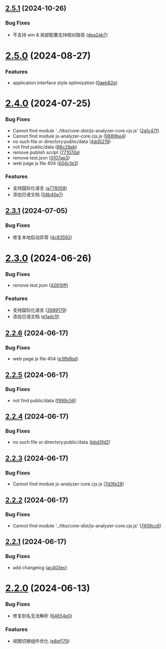 ## [2.5.1](https://github.com/chennlang/js-analyzer/compare/v2.5.0...v2.5.1) (2024-10-26)


### Bug Fixes

* 不支持 win & 局部配置支持相对路径 ([dea2ab7](https://github.com/chennlang/js-analyzer/commit/dea2ab72c57fa4d95957ebdac1e01c2e42d1782b))

# [2.5.0](https://github.com/chennlang/js-analyzer/compare/v2.4.0...v2.5.0) (2024-08-27)


### Features

* application interface style optimization ([0aeb82e](https://github.com/chennlang/js-analyzer/commit/0aeb82e6ee757fce131fdc5d48bbff9c093a34e7))

# [2.4.0](https://github.com/chennlang/js-analyzer/compare/v2.3.1...v2.4.0) (2024-07-25)


### Bug Fixes

* Cannot find module '../libs/core-dist/js-analyzer-core.cjs.js' ([2a1c47f](https://github.com/chennlang/js-analyzer/commit/2a1c47f0e3413a765b6fc48309f8c1e2bf509b1b))
* Cannot find module js-analyzer-core.cjs.js ([9889be4](https://github.com/chennlang/js-analyzer/commit/9889be477fdce3e00d5c3cc47a8721e243d5e34e))
* no such file or directory:public/data ([4dd5219](https://github.com/chennlang/js-analyzer/commit/4dd5219005301d362a9b41a2494e907246d94465))
* not find public/data ([86c28ab](https://github.com/chennlang/js-analyzer/commit/86c28ab1bd878746ecfd165dd2da96df2f3a9165))
* remove publish script ([77107da](https://github.com/chennlang/js-analyzer/commit/77107da09e72244badafdfc1d17a60b1daf303df))
* remove test.json ([0107ae3](https://github.com/chennlang/js-analyzer/commit/0107ae3af7d9afb36ba8ff55bf396324d029e0c6))
* web page js file 404 ([b04c1e3](https://github.com/chennlang/js-analyzer/commit/b04c1e309abd171f70125a5a27c210af73c46f18))


### Features

* 支持国际化语言 ([a778058](https://github.com/chennlang/js-analyzer/commit/a778058751f36d954ca9d16d055f446a2e43a684))
* 添加日语文档 ([58b40e7](https://github.com/chennlang/js-analyzer/commit/58b40e78579ad4e101a5ec86676340b30c83ba2e))

## [2.3.1](https://github.com/chennlang/js-analyzer/compare/v2.3.0...v2.3.1) (2024-07-05)


### Bug Fixes

* 修复本地启动异常 ([4c83592](https://github.com/chennlang/js-analyzer/commit/4c83592c78f91d033b69fa3665cbfc968e619be7))

# [2.3.0](https://github.com/chennlang/js-analyzer/compare/v2.2.6...v2.3.0) (2024-06-26)


### Bug Fixes

* remove test.json ([42610ff](https://github.com/chennlang/js-analyzer/commit/42610ffce91f9f31c51044f78f538e6711a356a0))


### Features

* 支持国际化语言 ([3989179](https://github.com/chennlang/js-analyzer/commit/3989179c2b678f629d77fe9dc1a3fff19f68407b))
* 添加日语文档 ([e1adc1f](https://github.com/chennlang/js-analyzer/commit/e1adc1fe0c17e494a56ea7871619adfb5c157e40))

## [2.2.6](https://github.com/chennlang/js-analyzer/compare/v2.2.5...v2.2.6) (2024-06-17)


### Bug Fixes

* web page js file 404 ([e3fb6bd](https://github.com/chennlang/js-analyzer/commit/e3fb6bd7638334b05fd02645238b473910df4f93))

## [2.2.5](https://github.com/chennlang/js-analyzer/compare/v2.2.4...v2.2.5) (2024-06-17)


### Bug Fixes

* not find public/data ([f999c56](https://github.com/chennlang/js-analyzer/commit/f999c568b1f3f5973ac760b74dace12e8175a0cb))

## [2.2.4](https://github.com/chennlang/js-analyzer/compare/v2.2.3...v2.2.4) (2024-06-17)


### Bug Fixes

* no such file or directory:public/data ([bbd3fd2](https://github.com/chennlang/js-analyzer/commit/bbd3fd29294de5abafa5c1d13d9ea40b315e9478))

## [2.2.3](https://github.com/chennlang/js-analyzer/compare/v2.2.2...v2.2.3) (2024-06-17)


### Bug Fixes

* Cannot find module js-analyzer-core.cjs.js ([7d3fe28](https://github.com/chennlang/js-analyzer/commit/7d3fe284dc59afe41a6b3ac4296d11d495ac04b2))

## [2.2.2](https://github.com/chennlang/js-analyzer/compare/v2.2.1...v2.2.2) (2024-06-17)


### Bug Fixes

* Cannot find module '../libs/core-dist/js-analyzer-core.cjs.js' ([7409cc6](https://github.com/chennlang/js-analyzer/commit/7409cc67ec3e4da7f1fd0e2a34ac6e43a74c479e))

## [2.2.1](https://github.com/chennlang/js-analyzer/compare/v2.2.0...v2.2.1) (2024-06-17)


### Bug Fixes

* add changelog ([ac403ec](https://github.com/chennlang/js-analyzer/commit/ac403ecdcb303626520263742a0b7dcbe1644494))

# [2.2.0](https://github.com/chennlang/js-analyzer/compare/v2.1.0...v2.2.0) (2024-06-13)


### Bug Fixes

* 修复别名无法解析 ([64654e0](https://github.com/chennlang/js-analyzer/commit/64654e0f753ad7cf6abfc5bfebc2a4bb8d56c575))


### Features

* 视图切换组件优化 ([e8ef179](https://github.com/chennlang/js-analyzer/commit/e8ef179d382b02c47cec31a8f94c46c51608a863))
